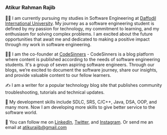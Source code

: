 ### Atikur Rahman Rajib

👋🏻   I am currently pursuing my studies in Software Engineering at [Daffodil International University](https://daffodilvarsity.edu.bd/). My journey as a software engineering student is defined by my passion for technology, my commitment to learning, and my enthusiasm for solving complex problems. I am excited about the future opportunities that await me and dedicated to making a positive impact through my work in software engineering.

👋🏻   I am the co-founder at [CodeSinners](https://www.codesinners.com) - CodeSinners is a blog platform where content is published according to the needs of software engineering students. It's a group of seven aspiring software engineers. Through our blogs, we’re excited to document the software journey, share our insights, and provide valuable content to our fellow learners.

✍️   I am a writer for a popular technology blog site that publishes community troubleshooting, tutorials and technical updates.

🌱   My development skills include SDLC, SRS, C/C++, Java, DSA, OOP, and many more. Now I am developing more skills to give better service to the software world.

🐢   You can follow me on [LinkedIn](https://www.linkedin.com/in/atikurajib), [Twitter](https://www.twitter.com/atikurajib), and [Instagram](https://www.instagram.com/atikurajib). Or send me an email at atikurajib@gmail.com






